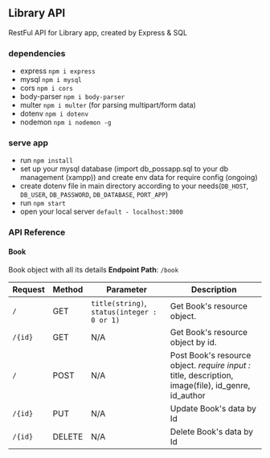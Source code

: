 ## Library API
RestFul API for Library app, created by Express & SQL

### dependencies
- express `npm i express`
- mysql `npm i mysql`
- cors `npm i cors`
- body-parser `npm i body-parser`
- multer `npm i multer` (for parsing multipart/form data)
- dotenv `npm i dotenv`
- nodemon `npm i nodemon -g`

### serve app
- run `npm install`
- set up your mysql database (import db_possapp.sql to your db management (xampp)) and create env data for require config (ongoing)
- create dotenv file in main directory according to your needs(`DB_HOST`, `DB_USER`, `DB_PASSWORD`, `DB_DATABASE`, `PORT_APP`)
- run `npm start`
- open your local server `default - localhost:3000`

### API Reference

#### Book
Book object with all its details
**Endpoint Path**: `/book`

| **Request**   | **Method**    | **Parameter**     | **Description**   |
| ------------- | ------------- | ----------------- | ----------------- |
| `/`           | GET           | `title(string)`, `status(integer : 0 or 1)` | Get Book's resource object. |
| `/{id}`       | GET           | N/A               | Get Book's resource object by id. |
| `/`           | POST          | N/A               | Post Book's resource object. *require input :* title, description, image(file), id_genre, id_author |
| `/{id}`       | PUT           | N/A               | Update Book's data by Id |
| `/{id}`       | DELETE        | N/A               | Delete Book's data by Id |